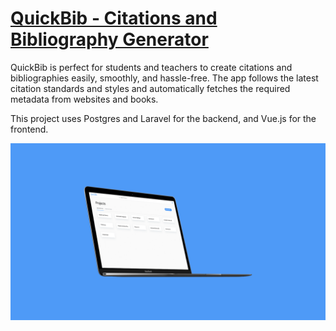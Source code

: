 # [QuickBib - Citations and Bibliography Generator](https://quickbib.palashsharma.com)

QuickBib is perfect for students and teachers to create citations and bibliographies easily, smoothly, and hassle-free. The app follows the latest citation standards and styles and automatically fetches the required metadata from websites and books. 

This project uses Postgres and Laravel for the backend, and Vue.js for the frontend.

![alt text](https://github.com/PalashSharma20/quickbib/blob/master/preview.png?raw=true)
